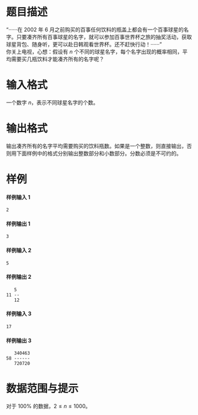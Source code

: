 
# 题目描述

“······在 2002 年 6 月之前购买的百事任何饮料的瓶盖上都会有一个百事球星的名字。只要凑齐所有百事球星的名字，就可以参加百事世界杯之旅的抽奖活动，获取球星背包、随身听，更可以赴日韩观看世界杯。还不赶快行动！······”     
你关上电视，心想：假设有 $n$ 个不同的球星名字，每个名字出现的概率相同，平均需要买几瓶饮料才能凑齐所有的名字呢？

# 输入格式

一个数字 $n$，表示不同球星名字的个数。

# 输出格式

输出凑齐所有的名字平均需要购买的饮料瓶数。如果是一个整数，则直接输出，否则用下面样例中的格式分别输出整数部分和小数部分。分数必须是不可约的。

# 样例

#### 样例输入 1
```plain
2
```

#### 样例输出 1
```plain
3
```

#### 样例输入 2
```plain
5
```

#### 样例输出 2
```plain
   5
11 --
   12

```

#### 样例输入 3
```plain
17
```

#### 样例输出 3
```plain
   340463
58 ------
   720720
```

# 数据范围与提示

对于 $100\%$ 的数据，$2 \le n \le 1000$。

